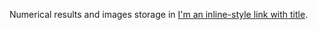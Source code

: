 Numerical results and images storage in [I'm an inline-style link with title](https://disk.yandex.ru/d/nequ3IlLjgLWsw "yandex disk"). 
 
